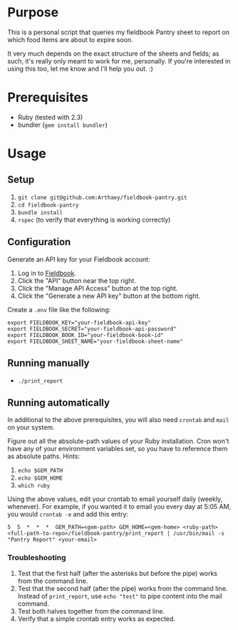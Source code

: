 # Purpose

This is a personal script that queries my fieldbook Pantry sheet to report on
which food items are about to expire soon.

It very much depends on the exact structure of the sheets and fields; as such,
it's really only meant to work for me, personally. If you're interested in
using this too, let me know and I'll help you out. :)

# Prerequisites

- Ruby (tested with 2.3)
- bundler (`gem install bundler`)

# Usage

## Setup

1. `git clone git@github.com:Arthaey/fieldbook-pantry.git`
2. `cd fieldbook-pantry`
3. `bundle install`
4. `rspec` (to verify that everything is working correctly)

## Configuration

Generate an API key for your Fieldbook account:

1. Log in to [Fieldbook](https://fieldbook.com).
2. Click the "API" button near the top right.
3. Click the "Manage API Access" button at the top right.
4. Click the "Generate a new API key" button at the bottom right.

Create a `.env` file like the following:

```
export FIELDBOOK_KEY="your-fieldbook-api-key"
export FIELDBOOK_SECRET="your-fieldbook-api-password"
export FIELDBOOK_BOOK_ID="your-fieldbook-book-id"
export FIELDBOOK_SHEET_NAME="your-fieldbook-sheet-name"
```

## Running manually

- `./print_report`

## Running automatically

In additional to the above prerequisites, you will also need `crontab` and `mail` on your system.

Figure out all the absolute-path values of your Ruby installation. Cron won't have any of your environment variables set, so you have to reference them as absolute paths. Hints:

1. `echo $GEM_PATH`
2. `echo $GEM_HOME`
3. `which ruby`

Using the above values, edit your crontab to email yourself daily (weekly, whenever). For example, if you wanted it to email you every day at 5:05 AM, you would `crontab -e` and add this entry:

```
5  5  *  *  *  GEM_PATH=<gem-path> GEM_HOME=<gem-home> <ruby-path> <full-path-to-repo>/fieldbook-pantry/print_report | /usr/bin/mail -s "Pantry Report" <your-email>
```

### Troubleshooting

1. Test that the first half (after the asterisks but before the pipe) works from the command line.
2. Test that the second half (after the pipe) works from the command line. Instead of `print_report`, use `echo "test"` to pipe content into the mail command.
3. Test both halves together from the command line.
4. Verify that a simple crontab entry works as expected.
